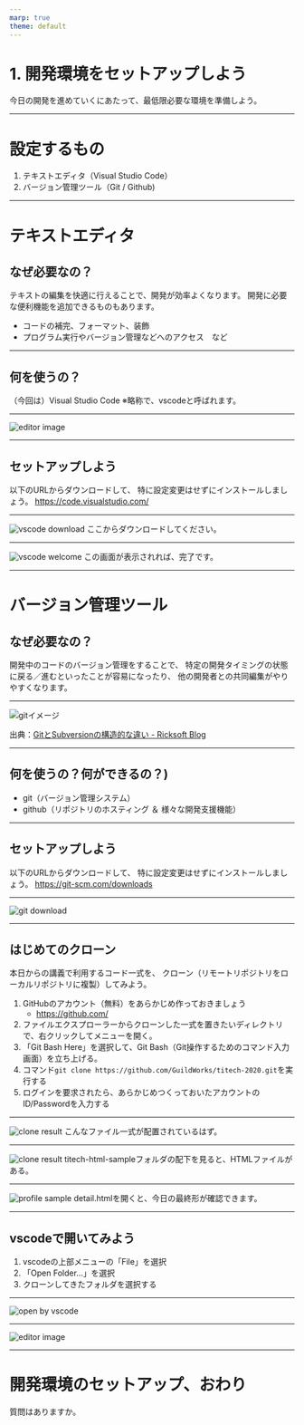 ```yaml
---
marp: true
theme: default
---
```

<!-- page_number: true -->
<!-- paginate: true -->

# 1. 開発環境をセットアップしよう

今日の開発を進めていくにあたって、最低限必要な環境を準備しよう。

---

# 設定するもの

1. テキストエディタ（Visual Studio Code）
2. バージョン管理ツール（Git / Github)

---

# テキストエディタ

## なぜ必要なの？
テキストの編集を快適に行えることで、開発が効率よくなります。
開発に必要な便利機能を追加できるものもあります。

- コードの補完、フォーマット、装飾
- プログラム実行やバージョン管理などへのアクセス　など

---

## 何を使うの？
（今回は）Visual Studio Code
※略称で、vscodeと呼ばれます。

---

![editor image](images/editor_image.png)

---

## セットアップしよう

以下のURLからダウンロードして、
特に設定変更はせずにインストールしましょう。
https://code.visualstudio.com/

---

![vscode download](images/vscode_download.png)
ここからダウンロードしてください。

---

![vscode welcome](images/vscode_welcome.png)
この画面が表示されれば、完了です。

---

# バージョン管理ツール

## なぜ必要なの？
開発中のコードのバージョン管理をすることで、
特定の開発タイミングの状態に戻る／進むといったことが容易になったり、
他の開発者との共同編集がやりやすくなります。

---

![gitイメージ](https://www.ricksoft.jp/blog/wp-content/uploads/2018/11/Subversion02.png)

出典：[GitとSubversionの構造的な違い - Ricksoft Blog](https://www.ricksoft.jp/blog/archives/9483/)

---

## 何を使うの？何ができるの？)
- git（バージョン管理システム）
- github（リポジトリのホスティング ＆ 様々な開発支援機能）

---

## セットアップしよう
以下のURLからダウンロードして、
特に設定変更はせずにインストールしましょう。
https://git-scm.com/downloads

---

![git download](images/git_download.png)

---

## はじめてのクローン
本日からの講義で利用するコード一式を、
クローン（リモートリポジトリをローカルリポジトリに複製）してみよう。

1. GitHubのアカウント（無料）をあらかじめ作っておきましょう
    - https://github.com/
1. ファイルエクスプローラーからクローンした一式を置きたいディレクトリで、右クリックしてメニューを開く。
1. 「Git Bash Here」を選択して、Git Bash（Git操作するためのコマンド入力画面）を立ち上げる。
1. コマンド` git clone https://github.com/GuildWorks/titech-2020.git `を実行する
1. ログインを要求されたら、あらかじめつくっておいたアカウントのID/Passwordを入力する

---

![clone result](images/clone_result.png)
こんなファイル一式が配置されているはず。

---

![clone result](images/clone_result_samplehtml.png)
titech-html-sampleフォルダの配下を見ると、HTMLファイルがある。

---

![profile sample](images/profile_sample.png)
detail.htmlを開くと、今日の最終形が確認できます。

---

## vscodeで開いてみよう

1. vscodeの上部メニューの「File」を選択
1. 「Open Folder...」を選択
1. クローンしてきたフォルダを選択する

---

![open by vscode](images/open_by_vscode.png)

---

![editor image](images/editor_image.png)

---

# 開発環境のセットアップ、おわり

質問はありますか。